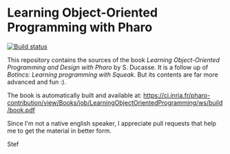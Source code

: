 # Learning Object-Oriented Programming with Pharo

[![Build status][badge]][travis]

This repository contains the sources of the book *Learning Object-Oriented Programming and Design with Pharo* by S. Ducasse.
It is a follow up of *Botincs: Learning programming with Squeak*. But its contents are far more advanced and fun :).

The book is automatically built and available at:
https://ci.inria.fr/pharo-contribution/view/Books/job/LearningObjectOrientedProgramming/ws/build/book.pdf

Since I'm not a native english speaker, I appreciate pull requests that help me to get the material in better form.

Stef

[travis]: https://travis-ci.org/SquareBracketAssociates/LearningOOPWithPharo
[badge]: https://travis-ci.org/SquareBracketAssociates/LearningOOPWithPharo.svg?branch=master

